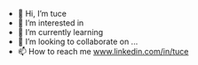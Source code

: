 - 👋 Hi, I’m tuce
- 👀 I’m interested in
- 🌱 I’m currently learning 
- 💞️ I’m looking to collaborate on ...
- 📫 How to reach me www.linkedin.com/in/tuce

<!---
tucecarki/tucecarki is a ✨ special ✨ repository because its `README.md` (this file) appears on your GitHub profile.
You can click the Preview link to take a look at your changes.
--->
